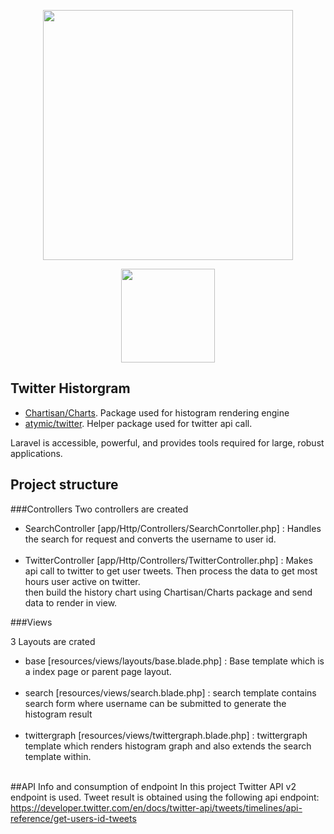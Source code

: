 <p align="center"><a href="https://laravel.com" target="_blank"><img src="https://raw.githubusercontent.com/laravel/art/master/logo-lockup/5%20SVG/2%20CMYK/1%20Full%20Color/laravel-logolockup-cmyk-red.svg" width="400"></a></p>
<p align="center"><a href="https://cdnlogo.com/logo/twitter-icon_498.html"><img src="https://cdn.cdnlogo.com/logos/t/96/twitter-icon.svg" width="150"></a></p>


## Twitter Historgram


- [Chartisan/Charts](https://github.com/Chartisan/Charts). Package used for histogram rendering engine
- [atymic/twitter](https://github.com/atymic/twitter). Helper package used for twitter api call.

Laravel is accessible, powerful, and provides tools required for large, robust applications.

## Project structure

###Controllers
Two controllers are created 
- SearchController [app/Http/Controllers/SearchConrtoller.php] : Handles the search for request and converts the username to user id.<br><br>
- TwitterController [app/Http/Controllers/TwitterController.php] : Makes api call to twitter to get user tweets. Then process the data to get most hours user active on twitter. <br>
then build the history chart using Chartisan/Charts package and send data to render in view.

###Views

3 Layouts are crated
- base [resources/views/layouts/base.blade.php] : Base template which is a index page or parent page layout.<br><br>
- search [resources/views/search.blade.php] : search template contains search form where username can be submitted to generate the histogram result<br><br>
- twittergraph [resources/views/twittergraph.blade.php] : twittergraph template which renders histogram graph and also extends the search template within.<br><br>

##API Info and consumption of endpoint
In this project Twitter API v2 endpoint is used. 
Tweet result is obtained using the following api endpoint:
https://developer.twitter.com/en/docs/twitter-api/tweets/timelines/api-reference/get-users-id-tweets

